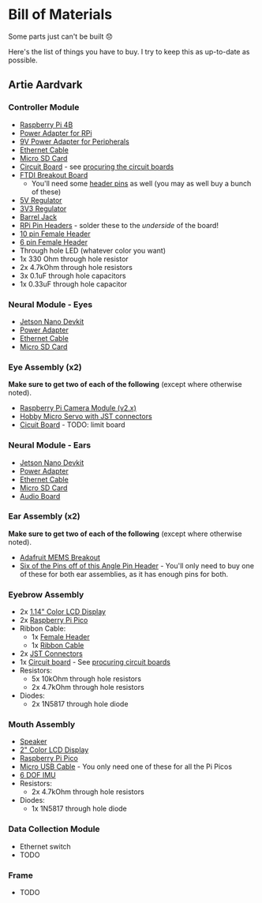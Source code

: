 # Bill of Materials

Some parts just can't be built :disappointed:

Here's the list of things you have to buy. I try to keep this as up-to-date as possible.

## Artie Aardvark

### Controller Module

* [Raspberry Pi 4B](https://www.raspberrypi.com/products/raspberry-pi-4-model-b/)
* [Power Adapter for RPi](https://www.adafruit.com/product/4298)
* [9V Power Adapter for Peripherals](https://www.adafruit.com/product/63)
* [Ethernet Cable](https://www.adafruit.com/product/730)
* [Micro SD Card](https://www.adafruit.com/product/2693)
* [Circuit Board](../../electrical-schematics/controller-module/REVISIONS.md) - see [procuring the circuit boards](./building-artie-main.md#get-the-circuit-boards)
* [FTDI Breakout Board](https://www.sparkfun.com/products/13263)
    * You'll need some [header pins](https://www.sparkfun.com/products/116) as well (you may as well buy a bunch of these)
* [5V Regulator](https://www.digikey.com/en/products/detail/stmicroelectronics/L7805CV/585964)
* [3V3 Regulator](https://www.digikey.com/en/products/detail/stmicroelectronics/LF33CV/1038546)
* [Barrel Jack](https://www.digikey.com/en/products/detail/w%C3%BCrth-elektronik/694106301002/5047522)
* [RPi Pin Headers](https://www.adafruit.com/product/2222) - solder these to the *underside* of the board!
* [10 pin Female Header](https://www.sparkfun.com/products/8506)
* [6 pin Female Header](https://www.sparkfun.com/products/10877)
* Through hole LED (whatever color you want)
* 1x 330 Ohm through hole resistor
* 2x 4.7kOhm through hole resistors
* 3x 0.1uF through hole capacitors
* 1x 0.33uF through hole capacitor

### Neural Module - Eyes

* [Jetson Nano Devkit](https://www.nvidia.com/en-us/autonomous-machines/embedded-systems/jetson-nano/)
* [Power Adapter](https://www.sparkfun.com/products/15312)
* [Ethernet Cable](https://www.adafruit.com/product/730)
* [Micro SD Card](https://www.adafruit.com/product/2693)

### Eye Assembly (x2)

**Make sure to get two of each of the following** (except where otherwise noted).

* [Raspberry Pi Camera Module (v2.x)](https://www.adafruit.com/product/3099)
* [Hobby Micro Servo with JST connectors](https://www.adafruit.com/product/4326)
* [Cicuit Board]() - TODO: limit board

### Neural Module - Ears

* [Jetson Nano Devkit](https://www.nvidia.com/en-us/autonomous-machines/embedded-systems/jetson-nano/)
* [Power Adapter](https://www.sparkfun.com/products/15312)
* [Ethernet Cable](https://www.adafruit.com/product/730)
* [Micro SD Card](https://www.adafruit.com/product/2693)
* [Audio Board](https://www.waveshare.com/audio-card-for-jetson-nano.htm)

### Ear Assembly (x2)

**Make sure to get two of each of the following** (except where otherwise noted).

* [Adafruit MEMS Breakout](https://www.adafruit.com/product/3421)
* [Six of the Pins off of this Angle Pin Header](https://www.adafruit.com/product/1540) - You'll only need to buy one of these
  for both ear assemblies, as it has enough pins for both.

### Eyebrow Assembly

* 2x [1.14" Color LCD Display](https://www.waveshare.com/product/pico-lcd-1.14.htm)
* 2x [Raspberry Pi Pico](https://www.adafruit.com/product/5525)
* Ribbon Cable:
    * 1x [Female Header](https://www.sparkfun.com/products/8506)
    * 1x [Ribbon Cable](https://www.sparkfun.com/products/8535)
* 2x [JST Connectors](https://www.sparkfun.com/products/9750)
* 1x [Circuit board](../../electrical-schematics/eyebrows/REVISIONS.md) - See [procuring circuit boards](./building-artie-main.md#get-the-circuit-boards)
* Resistors:
    * 5x 10kOhm through hole resistors
    * 2x 4.7kOhm through hole resistors
* Diodes:
    * 2x 1N5817 through hole diode

### Mouth Assembly

* [Speaker](https://www.adafruit.com/product/1314)
* [2" Color LCD Display](https://www.waveshare.com/pico-lcd-2.htm)
* [Raspberry Pi Pico](https://www.adafruit.com/product/5525)
* [Micro USB Cable](https://www.adafruit.com/product/2185) - You only need one of these for all the Pi Picos
* [6 DOF IMU](https://www.adafruit.com/product/4692)
* Resistors:
    * 2x 4.7kOhm through hole resistors
* Diodes:
    * 1x 1N5817 through hole diode

### Data Collection Module

* Ethernet switch
* TODO

### Frame

* TODO
